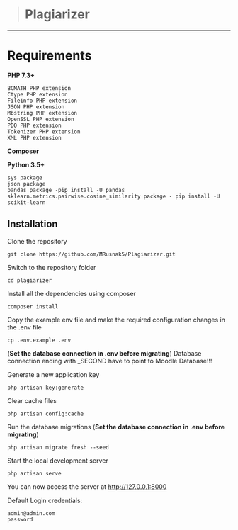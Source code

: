 > # Plagiarizer

----------

# Requirements
**PHP 7.3+**
    
    BCMATH PHP extension
    Ctype PHP extension
    Fileinfo PHP extension
    JSON PHP extension
    Mbstring PHP extension
    OpenSSL PHP extension
    PDO PHP extension
    Tokenizer PHP extension
    XML PHP extension

**Composer**

**Python 3.5+**
    
    sys package
    json package
    pandas package -pip install -U pandas
    sklearn.metrics.pairwise.cosine_similarity package - pip install -U scikit-learn

## Installation

Clone the repository

    git clone https://github.com/MRusnak5/Plagiarizer.git

Switch to the repository folder

    cd plagiarizer

Install all the dependencies using composer

    composer install

Copy the example env file and make the required configuration changes in the .env file

    cp .env.example .env
(**Set the database connection in .env before migrating**)
    Database connection ending with _SECOND have to point to Moodle Database!!!

Generate a new application key

    php artisan key:generate

Clear cache files
    
    php artisan config:cache
    
Run the database migrations (**Set the database connection in .env before migrating**)

    php artisan migrate fresh --seed

Start the local development server

    php artisan serve

You can now access the server at http://127.0.0.1:8000

Default Login credentials:

    admin@admin.com
    password
